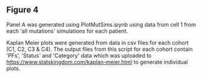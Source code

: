 ## Figure 4

Panel A was generated using PlotMutSims.ipynb using data from cell 1 from each 'all mutations' simulations for each patient.

Kaplan Meier plots were generated from data in csv files for each cohort (C1, C2, C3 & C4). The output files from this script for each cohort contain 'PFs', 'Status' and 'Category' data which was uploaded to https://www.statskingdom.com/kaplan-meier.html to generate individual plots. 
